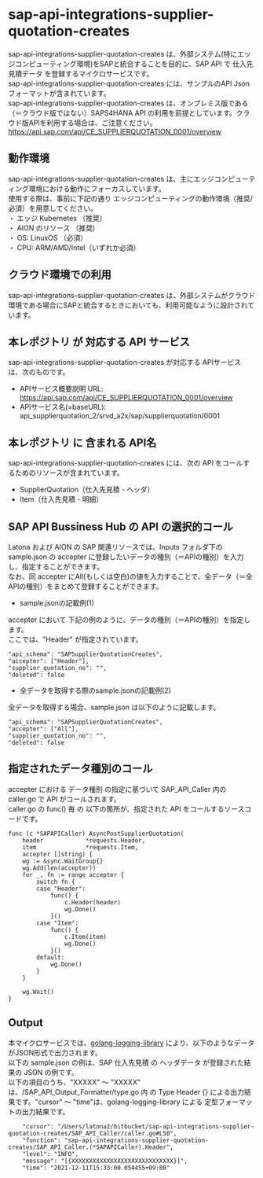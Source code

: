 # sap-api-integrations-supplier-quotation-creates    
sap-api-integrations-supplier-quotation-creates は、外部システム(特にエッジコンピューティング環境)をSAPと統合することを目的に、SAP API で 仕入先見積データ を登録するマイクロサービスです。  
sap-api-integrations-supplier-quotation-creates には、サンプルのAPI Json フォーマットが含まれています。  
sap-api-integrations-supplier-quotation-creates は、オンプレミス版である（＝クラウド版ではない）SAPS4HANA API の利用を前提としています。クラウド版APIを利用する場合は、ご注意ください。  
https://api.sap.com/api/CE_SUPPLIERQUOTATION_0001/overview  

## 動作環境  
sap-api-integrations-supplier-quotation-creates は、主にエッジコンピューティング環境における動作にフォーカスしています。  
使用する際は、事前に下記の通り エッジコンピューティングの動作環境（推奨/必須）を用意してください。  
・ エッジ Kubernetes （推奨）   
・ AION のリソース （推奨)   
・ OS: LinuxOS （必須）   
・ CPU: ARM/AMD/Intel（いずれか必須）  

## クラウド環境での利用
sap-api-integrations-supplier-quotation-creates は、外部システムがクラウド環境である場合にSAPと統合するときにおいても、利用可能なように設計されています。


## 本レポジトリ が 対応する API サービス
sap-api-integrations-supplier-quotation-creates が対応する APIサービス は、次のものです。

* APIサービス概要説明 URL: https://api.sap.com/api/CE_SUPPLIERQUOTATION_0001/overview  
* APIサービス名(=baseURL): api_supplierquotation_2/srvd_a2x/sap/supplierquotation/0001

## 本レポジトリ に 含まれる API名
sap-api-integrations-supplier-quotation-creates には、次の API をコールするためのリソースが含まれています。  

* SupplierQuotation（仕入先見積 - ヘッダ）
* Item（仕入先見積 - 明細）

## SAP API Bussiness Hub の API の選択的コール

Latona および AION の SAP 関連リソースでは、Inputs フォルダ下の sample.json の accepter に登録したいデータの種別（＝APIの種別）を入力し、指定することができます。  
なお、同 accepter にAll(もしくは空白)の値を入力することで、全データ（＝全APIの種別）をまとめて登録することができます。  

* sample.jsonの記載例(1)  

accepter において 下記の例のように、データの種別（＝APIの種別）を指定します。  
ここでは、"Header" が指定されています。    
  
```
"api_schema": "SAPSupplierQuotationCreates",
"accepter": ["Header"],
"supplier_quotation_no": "",
"deleted": false
```
  
* 全データを取得する際のsample.jsonの記載例(2)  

全データを取得する場合、sample.json は以下のように記載します。  

```
"api_schema": "SAPSupplierQuotationCreates",
"accepter": ["All"],
"supplier_quotation_no": "",
"deleted": false
```
## 指定されたデータ種別のコール

accepter における データ種別 の指定に基づいて SAP_API_Caller 内の caller.go で API がコールされます。  
caller.go の func() 毎 の 以下の箇所が、指定された API をコールするソースコードです。  

```
func (c *SAPAPICaller) AsyncPostSupplierQuotation(
	header            *requests.Header,
	item              *requests.Item,
	accepter []string) {
	wg := &sync.WaitGroup{}
	wg.Add(len(accepter))
	for _, fn := range accepter {
		switch fn {
		case "Header":
			func() {
				c.Header(header)
				wg.Done()
			}()
		case "Item":
			func() {
				c.Item(item)
				wg.Done()
			}()
		default:
			wg.Done()
		}
	}

	wg.Wait()
}
```

## Output  
本マイクロサービスでは、[golang-logging-library](https://github.com/latonaio/golang-logging-library) により、以下のようなデータがJSON形式で出力されます。  
以下の sample.json の例は、SAP 仕入先見積 の ヘッダデータ が登録された結果の JSON の例です。  
以下の項目のうち、"XXXXX" ～ "XXXXX" は、/SAP_API_Output_Formatter/type.go 内 の Type Header {} による出力結果です。"cursor" ～ "time"は、golang-logging-library による 定型フォーマットの出力結果です。  

```
	"cursor": "/Users/latona2/bitbucket/sap-api-integrations-supplier-quotation-creates/SAP_API_Caller/caller.go#L50",
	"function": "sap-api-integrations-supplier-quotation-creates/SAP_API_Caller.(*SAPAPICaller).Header",
	"level": "INFO",
	"message": "[{XXXXXXXXXXXXXXXXXXXXXXXXXXXXX}]",
	"time": "2021-12-11T15:33:00.054455+09:00"
```
